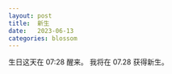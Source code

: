 ```yaml
---
layout: post
title:  新生
date:   2023-06-13
categories: blossom
---
```


生日这天在 07:28 醒来。
我将在 07.28 获得新生。